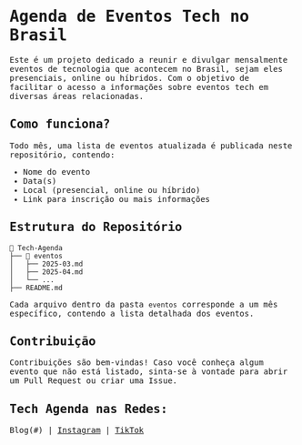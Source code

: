 <samp>

  # Agenda de Eventos Tech no Brasil

Este é um projeto dedicado a reunir e divulgar mensalmente eventos de tecnologia que acontecem no Brasil, sejam eles presenciais, online ou híbridos. Com o objetivo de facilitar o acesso a informações sobre eventos tech em diversas áreas relacionadas.

## Como funciona?
Todo mês, uma lista de eventos atualizada é publicada neste repositório, contendo:
- Nome do evento
- Data(s)
- Local (presencial, online ou híbrido)
- Link para inscrição ou mais informações

## Estrutura do Repositório
```
📂 Tech-Agenda
├── 📁 eventos
│   ├── 2025-03.md
│   ├── 2025-04.md
│   └── ...
├── README.md
```

Cada arquivo dentro da pasta `eventos` corresponde a um mês específico, contendo a lista detalhada dos eventos.

## Contribuição
Contribuições são bem-vindas! Caso você conheça algum evento que não está listado, sinta-se à vontade para abrir um Pull Request ou criar uma Issue.

## Tech Agenda nas Redes:
Blog(#) | [Instagram](https://www.instagram.com/na2kstudies) | [TikTok](https://www.tiktok.com/@na2kstudies)
</samp>

